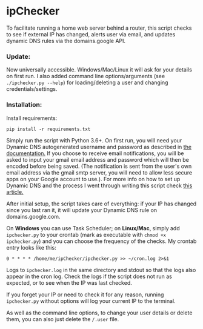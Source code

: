 # ipChecker
To facilitate running a home web server behind a router, this script checks to see if external IP has changed, alerts user via email, and updates dynamic DNS rules via the domains.google API.

### Update:
Now universally accessible. Windows/Mac/Linux it will ask for your details on first run. I also added command line options/arguments (see `./ipchecker.py --help`) for loading/deleting a user and changing credentials/settings.


### Installation:

Install requirements:

`pip install -r requirements.txt`

Simply run the script with Python 3.6+. On first run, you will need your Dynamic DNS autogenerated username and password as described in [the documentation.](https://support.google.com/domains/answer/6147083?hl=en-CA) If you choose to receive email notifications, you will be asked to input your gmail email address and password which will then be encoded before being saved. (The notification is sent from the user's own email address via the gmail smtp server, you will need to allow less secure apps on your Google account to use.). For more info on how to set up Dynamic DNS and the process I went through writing this script check [this article.](https://mjfullstack.medium.com/running-a-home-web-server-without-a-static-ip-using-google-domains-python-saves-the-day-246570b26d88)

After initial setup, the script takes care of everything: if your IP has changed since you last ran it, it will update your Dynamic DNS rule on domains.google.com.



On **Windows** you can use Task Scheduler; on **Linux/Mac**, simply add `ipchecker.py` to your crontab (mark as executable with `chmod +x ipchecker.py`) and you can choose the frequency of the checks. My crontab entry looks like this:

`0 * * * * /home/me/ipChecker/ipchecker.py >> ~/cron.log 2>&1`


Logs to `ipchecker.log` in the same directory and stdout so that the logs also appear in the cron log. Check the logs if the script does not run as expected, or to see when the IP was last checked.

If you forget your IP or need to check it for any reason, running `ipchecker.py` without options will log your current IP to the terminal. 

As well as the command line options, to change your user details or delete them, you can also just delete the `/.user` file.
